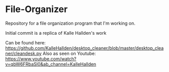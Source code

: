 # File-Organizer


Repository for a file organization program that I'm working on.

Initial commit is a replica of Kalle Hallden's work

Can be found here:
https://github.com/KalleHallden/desktop_cleaner/blob/master/desktop_cleaner/cleandesk.py
Also as seen on Youtube:
https://www.youtube.com/watch?v=qbW6FRbaSl0&ab_channel=KalleHallden
